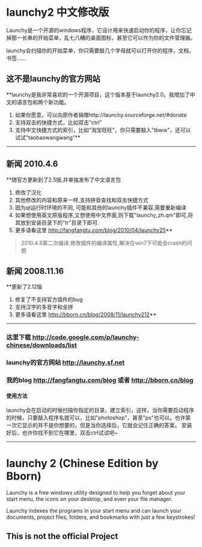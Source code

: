 # launchy2 中文修改版 #
Launchy是一个开源的windows程序，它设计用来快速启动你的程序，让你忘记掉那一长串的开始菜单，乱七八糟的桌面图标，甚至它可以作为你的文件管理器。

launchy会扫描你的开始菜单，你只需要敲几个字母就可以打开你的程序，文档，书签......
## 这不是launchy的官方网站 ##
**launchy是我非常喜欢的一个开源项目，这个版本基于launchy2.0。我增加了中文的语言包和两个新功能。
  1. 如果你愿意，可以向原作者捐赠http://launchy.sourceforge.net/#donate
  1. 支持双击的快捷方式，比如双击"ctrl”
  1. 支持中文快捷方式的索引，比如“淘宝旺旺”，你只需要敲入"tbww"，还可以试试"taobaowangwang"**


---

## 新闻 2010.4.6 ##
**随官方更新到了2.5版,并单独发布了中文语言包
  1. 修改了汉化
  1. 其他修改的内容和原来一样,支持拼音查找和双击快捷方式
  1. 因为qt运行时环境的不同, 可能和其他的launchy插件不兼容,需要重新编译
  1. 如果想使用英文原版程序,又想使用中文界面,则下载"launchy\_zh.qm"即可,将其放到安装目录下的"tr"目录下即可.
  1. 更多请看这里 http://fangfangtu.com/blog/2010/04/launchy25**

> 2010.4.8第二次编译,修改插件的编译属性,解决在win7下可能会crash的问题
## 新闻 2008.11.16 ##
**更新了2.12版
  1. 修复了不支持官方插件的bug
  1. 支持汉字的多音字和全拼
  1. 更多请看这里 http://bborn.cn/blog/2008/11/launchy212**


---

### 这里下载 http://code.google.com/p/launchy-chinese/downloads/list ###
### launchy的官方网站 http://launchy.sf.net ###
### 我的blog  http://fangfangtu.com/blog 或者 http://bborn.cn/blog ###

#### 使用方法 ####
launchy会在启动的时候扫描你指定的目录，建立索引，这样，当你需要启动程序的时候，只要敲入程序名就可以，比如"photoshop"，甚至"ps"也可以。也许第一次它显示的并不是你想要的，但是当你选择后，它就会记住正确的答案。
安装好后，也许你找不到它在哪里，双击ctrl试试吧~



---


# launchy 2 (Chinese Edition by Bborn) #
Launchy is a free windows utility designed to help you forget about your start menu, the icons on your desktop, and even your file manager.

Launchy indexes the programs in your start menu and can launch your documents, project files, folders, and bookmarks with just a few keystrokes!

## This is not the official Project ##
